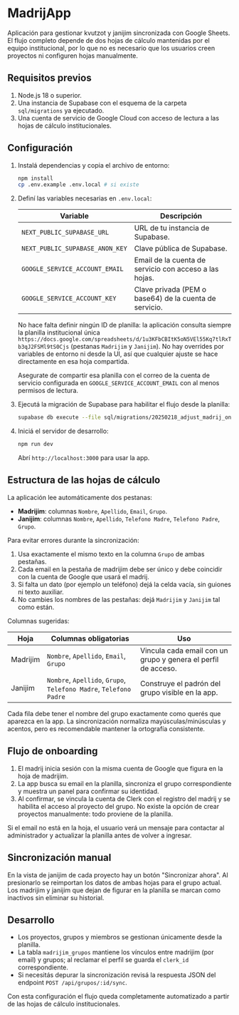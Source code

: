 # MadrijApp

Aplicación para gestionar kvutzot y janijim sincronizada con Google Sheets. El
flujo completo depende de dos hojas de cálculo mantenidas por el equipo
institucional, por lo que no es necesario que los usuarios creen proyectos ni
configuren hojas manualmente.

## Requisitos previos

1. Node.js 18 o superior.
2. Una instancia de Supabase con el esquema de la carpeta `sql/migrations` ya
   ejecutado.
3. Una cuenta de servicio de Google Cloud con acceso de lectura a las hojas de
   cálculo institucionales.

## Configuración

1. Instalá dependencias y copia el archivo de entorno:

   ```bash
   npm install
   cp .env.example .env.local # si existe
   ```

2. Definí las variables necesarias en `.env.local`:

   | Variable | Descripción |
   | --- | --- |
   | `NEXT_PUBLIC_SUPABASE_URL` | URL de tu instancia de Supabase. |
   | `NEXT_PUBLIC_SUPABASE_ANON_KEY` | Clave pública de Supabase. |
   | `GOOGLE_SERVICE_ACCOUNT_EMAIL` | Email de la cuenta de servicio con acceso a las hojas. |
   | `GOOGLE_SERVICE_ACCOUNT_KEY` | Clave privada (PEM o base64) de la cuenta de servicio. |

   No hace falta definir ningún ID de planilla: la aplicación consulta siempre
   la planilla institucional única
   `https://docs.google.com/spreadsheets/d/1u3KFbCBItK5oN5VEl55Kq7tlRxTb3qJ2FSMl9tS0Cjs`
   (pestanas `Madrijim` y `Janijim`). No hay overrides por variables de entorno
   ni desde la UI, así que cualquier ajuste se hace directamente en esa hoja
   compartida.

   Asegurate de compartir esa planilla con el correo de la cuenta de servicio
   configurada en `GOOGLE_SERVICE_ACCOUNT_EMAIL` con al menos permisos de
   lectura.

3. Ejecutá la migración de Supabase para habilitar el flujo desde la planilla:

   ```bash
   supabase db execute --file sql/migrations/20250218_adjust_madrij_onboarding.sql
   ```

4. Iniciá el servidor de desarrollo:

   ```bash
   npm run dev
   ```

   Abrí `http://localhost:3000` para usar la app.

## Estructura de las hojas de cálculo

La aplicación lee automáticamente dos pestanas:

- **Madrijim**: columnas `Nombre`, `Apellido`, `Email`, `Grupo`.
- **Janijim**: columnas `Nombre`, `Apellido`, `Telefono Madre`, `Telefono Padre`, `Grupo`.

Para evitar errores durante la sincronización:

1. Usa exactamente el mismo texto en la columna `Grupo` de ambas pestañas.
2. Cada email en la pestaña de madrijim debe ser único y debe coincidir con la cuenta de Google que usará el madrij.
3. Si falta un dato (por ejemplo un teléfono) dejá la celda vacía, sin guiones ni texto auxiliar.
4. No cambies los nombres de las pestañas: dejá `Madrijim` y `Janijim` tal como están.

Columnas sugeridas:

| Hoja | Columnas obligatorias | Uso |
| --- | --- | --- |
| Madrijim | `Nombre`, `Apellido`, `Email`, `Grupo` | Vincula cada email con un grupo y genera el perfil de acceso. |
| Janijim | `Nombre`, `Apellido`, `Grupo`, `Telefono Madre`, `Telefono Padre` | Construye el padrón del grupo visible en la app. |

Cada fila debe tener el nombre del grupo exactamente como querés que aparezca en
la app. La sincronización normaliza mayúsculas/minúsculas y acentos, pero es
recomendable mantener la ortografía consistente.

## Flujo de onboarding

1. El madrij inicia sesión con la misma cuenta de Google que figura en la hoja
   de madrijim.
2. La app busca su email en la planilla, sincroniza el grupo correspondiente y
   muestra un panel para confirmar su identidad.
3. Al confirmar, se vincula la cuenta de Clerk con el registro del madrij y se
   habilita el acceso al proyecto del grupo. No existe la opción de crear
   proyectos manualmente: todo proviene de la planilla.

Si el email no está en la hoja, el usuario verá un mensaje para contactar al
administrador y actualizar la planilla antes de volver a ingresar.

## Sincronización manual

En la vista de janijim de cada proyecto hay un botón "Sincronizar ahora". Al
presionarlo se reimportan los datos de ambas hojas para el grupo actual. Los
madrijim y janijim que dejan de figurar en la planilla se marcan como inactivos
sin eliminar su historial.

## Desarrollo

- Los proyectos, grupos y miembros se gestionan únicamente desde la planilla.
- La tabla `madrijim_grupos` mantiene los vínculos entre madrijim (por email) y
  grupos; al reclamar el perfil se guarda el `clerk_id` correspondiente.
- Si necesitás depurar la sincronización revisá la respuesta JSON del endpoint
  `POST /api/grupos/:id/sync`.

Con esta configuración el flujo queda completamente automatizado a partir de las
hojas de cálculo institucionales.
